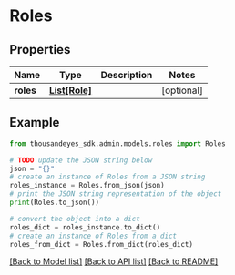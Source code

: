 # Roles


## Properties

Name | Type | Description | Notes
------------ | ------------- | ------------- | -------------
**roles** | [**List[Role]**](Role.md) |  | [optional] 

## Example

```python
from thousandeyes_sdk.admin.models.roles import Roles

# TODO update the JSON string below
json = "{}"
# create an instance of Roles from a JSON string
roles_instance = Roles.from_json(json)
# print the JSON string representation of the object
print(Roles.to_json())

# convert the object into a dict
roles_dict = roles_instance.to_dict()
# create an instance of Roles from a dict
roles_from_dict = Roles.from_dict(roles_dict)
```
[[Back to Model list]](../README.md#documentation-for-models) [[Back to API list]](../README.md#documentation-for-api-endpoints) [[Back to README]](../README.md)


